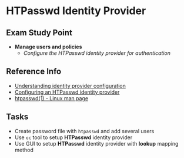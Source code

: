 # HTPasswd Identity Provider

## Exam Study Point

* **Manage users and policies**
    * _Configure the HTPasswd identity provider for authentication_

## Reference Info

* [Understanding identity provider configuration](https://docs.openshift.com/container-platform/4.2/authentication/understanding-identity-provider.html)
* [Configuring an HTPasswd identity provider](https://docs.openshift.com/container-platform/4.2/authentication/identity_providers/configuring-htpasswd-identity-provider.html)
* [htpasswd(1) - Linux man page](https://linux.die.net/man/1/htpasswd)

## Tasks

* Create password file with `htpasswd` and add several users
* Use `oc` tool to setup **HTPasswd** identity provider
* Use GUI to setup **HTPasswd** identity provider with **lookup** mapping method

